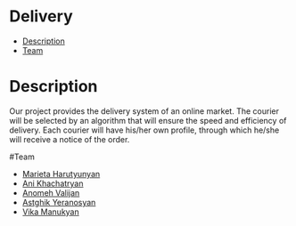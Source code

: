 # Delivery
* [Description](#Description)
* [Team](#Team)

# Description

Our project provides the delivery system of an online market. The courier will be selected by an algorithm that will ensure the speed and efficiency of delivery. 
Each courier will have his/her own profile, through which he/she will receive a notice of the order.

#Team

* [Marieta Harutyunyan](https://github.com/marietachabbie)
* [Ani Khachatryan](https://github.com/ani-khachatryan)
* [Anomeh Valijan](https://github.com/anome-vj)
* [Astghik Yeranosyan](https://github.com/AstghikY)
* [Vika Manukyan](https://github.com/Vika-Manukyan)

